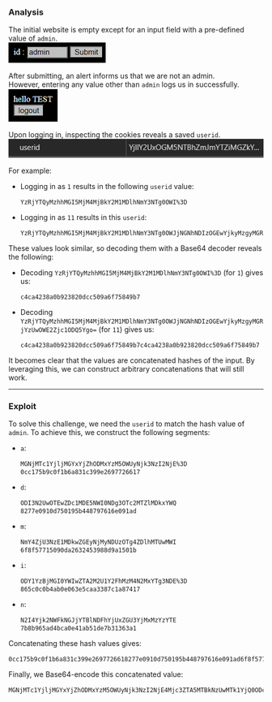 ### Analysis

The initial website is empty except for an input field with a pre-defined value of `admin`.  
![Initial website view](image.png)

After submitting, an alert informs us that we are not an admin.  
However, entering any value other than `admin` logs us in successfully.  
![Alert and login behavior](image-2.png)

Upon logging in, inspecting the cookies reveals a saved `userid`.  
![Cookies showing `userid`](image-1.png)

For example:  
- Logging in as `1` results in the following `userid` value:  
  ```
  YzRjYTQyMzhhMGI5MjM4MjBkY2M1MDlhNmY3NTg0OWI%3D
  ```
- Logging in as `11` results in this `userid`:  
  ```
  YzRjYTQyMzhhMGI5MjM4MjBkY2M1MDlhNmY3NTg0OWJjNGNhNDIzOGEwYjkyMzgyMGRjYzUwOWE2Zjc1ODQ5Ygo=
  ```

These values look similar, so decoding them with a Base64 decoder reveals the following:  
- Decoding `YzRjYTQyMzhhMGI5MjM4MjBkY2M1MDlhNmY3NTg0OWI%3D` (for `1`) gives us:  
  ```
  c4ca4238a0b923820dcc509a6f75849b7
  ```
- Decoding `YzRjYTQyMzhhMGI5MjM4MjBkY2M1MDlhNmY3NTg0OWJjNGNhNDIzOGEwYjkyMzgyMGRjYzUwOWE2Zjc1ODQ5Ygo=` (for `11`) gives us:  
  ```
  c4ca4238a0b923820dcc509a6f75849b7c4ca4238a0b923820dcc509a6f75849b7
  ```

It becomes clear that the values are concatenated hashes of the input. By leveraging this, we can construct arbitrary concatenations that will still work.

---

### Exploit

To solve this challenge, we need the `userid` to match the hash value of `admin`. To achieve this, we construct the following segments:  

- `a`:  
  ```
  MGNjMTc1YjljMGYxYjZhODMxYzM5OWUyNjk3NzI2NjE%3D  
  0cc175b9c0f1b6a831c399e2697726617
  ```
- `d`:  
  ```
  ODI3N2UwOTEwZDc1MDE5NWI0NDg3OTc2MTZlMDkxYWQ  
  8277e0910d750195b448797616e091ad
  ```
- `m`:  
  ```
  NmY4ZjU3NzE1MDkwZGEyNjMyNDUzOTg4ZDlhMTUwMWI  
  6f8f57715090da2632453988d9a1501b
  ```
- `i`:  
  ```
  ODY1YzBjMGI0YWIwZTA2M2U1Y2FhMzM4N2MxYTg3NDE%3D  
  865c0c0b4ab0e063e5caa3387c1a87417
  ```
- `n`:  
  ```
  N2I4Yjk2NWFkNGJjYTBlNDFhYjUxZGU3YjMxMzYzYTE  
  7b8b965ad4bca0e41ab51de7b31363a1
  ```

Concatenating these hash values gives:  
```
0cc175b9c0f1b6a831c399e2697726618277e0910d750195b448797616e091ad6f8f57715090da2632453988d9a1501b865c0c0b4ab0e063e5caa3387c1a87417b8b965ad4bca0e41ab51de7b31363a1
```

Finally, we Base64-encode this concatenated value:  
```
MGNjMTc1YjljMGYxYjZhODMxYzM5OWUyNjk3NzI2NjE4Mjc3ZTA5MTBkNzUwMTk1YjQ0ODc5NzYxNmUwOTFhZDZmOGY1NzcxNTA5MGRhMjYzMjQ1Mzk4OGQ5YTE1MDFiODY1YzBjMGI0YWIwZTA2M2U1Y2FhMzM4N2MxYTg3NDE3YjhiOTY1YWQ0YmNhMGU0MWFiNTFkZTdiMzEzNjNhMQ==
```